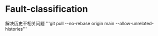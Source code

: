# Fault-classification
解决历史不相关问题
'''git pull --no-rebase origin main --allow-unrelated-histories'''
